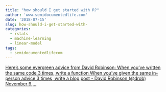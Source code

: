 ```yaml
---
title: "how should I get started with R?"
author: 'www.semidocumentedlife.com'
date: '2018-07-15'
slug: how-should-i-get-started-with-
categories:
  - rstats
  - machine-learning
  - linear-model
tags:
  - semidocumentedlifecom
---
```


[Here’s some evergreen advice from David Robinson: When you’ve written the same code 3 times, write a function When you’ve given the same in-person advice 3 times, write a blog post - David Robinson (@drob) November 9,...<click to read more>](https://www.semidocumentedlife.com/post/starting-with-r/)

